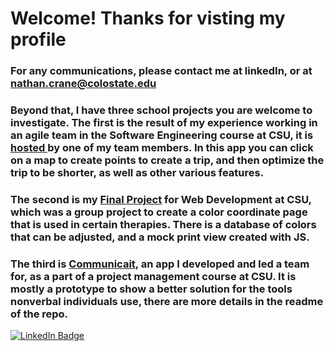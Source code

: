 # Welcome! Thanks for visting my profile
### For any communications, please contact me at linkedIn, or at nathan.crane@colostate.edu
### Beyond that, I have three school projects you are welcome to investigate. The first is the result of my experience working in an agile team in the Software Engineering course at CSU, it is <a href="https://www.cs314.cooperhlarson.com"> hosted </a> by one of my team members. In this app you can click on a map to create points to create a trip, and then optimize the trip to be shorter, as well as other various features.
### The second is my [Final Project](https://github.com/ncrane3d/lawyers) for Web Development at CSU, which was a group project to create a color coordinate page that is used in certain therapies. There is a database of colors that can be adjusted, and a mock print view created with JS.
### The third is [Communicait](https://github.com/ncrane3d/CommuniCait-App), an app I developed and led a team for, as a part of a project management course at CSU. It is mostly a prototype to show a better solution for the tools nonverbal individuals use, there are more details in the readme of the repo.

<div id="badges">
  <a href="https://www.linkedin.com/in/nathan-crane-623245290/">
    <img src="https://img.shields.io/badge/LinkedIn-blue?style=for-the-badge&logo=linkedin&logoColor=white" alt="LinkedIn Badge"/>
  </a>
</div>



